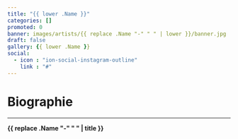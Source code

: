 ```yaml
---
title: "{{ lower .Name }}"
categories: []
promoted: 0
banner: images/artists/{{ replace .Name "-" " " | lower }}/banner.jpg
draft: false
gallery: {{ lower .Name }}
social:
  - icon : "ion-social-instagram-outline"
    link : "#"
---
```


# Biographie
---

**{{ replace .Name "-" " " | title }}**

